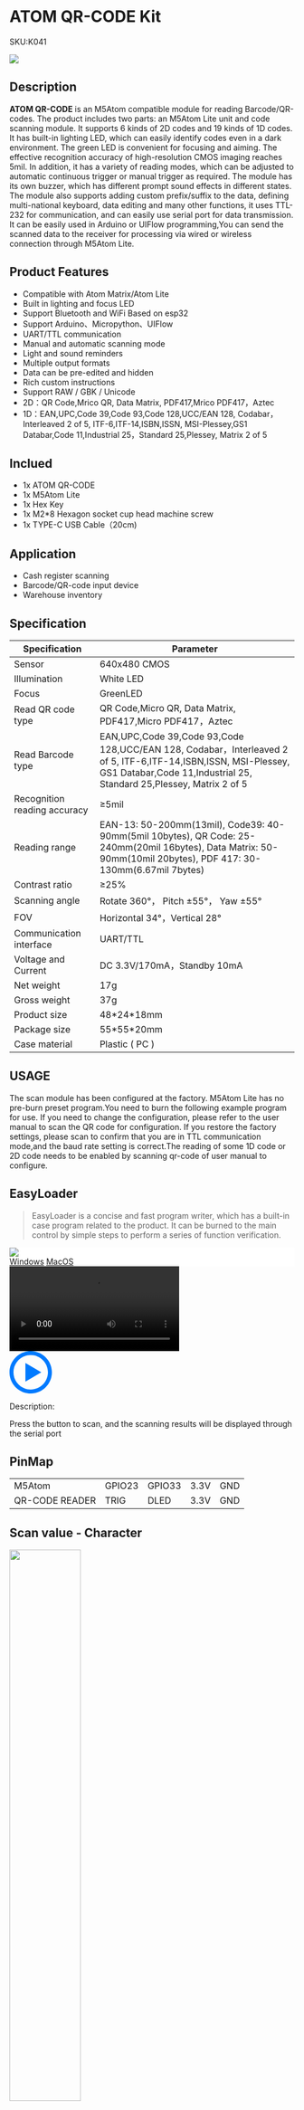 # ATOM QR-CODE Kit

<el-tag effect="plain">SKU:K041</el-tag>

<div class="product_pic"><img src="assets/img/product_pics/atom_base/atom_qr/atomic_qr_01.webp"></div>

## Description

**ATOM QR-CODE** is an M5Atom compatible module for reading Barcode/QR-codes. The product includes two parts: an M5Atom Lite unit and code scanning module. It supports 6 kinds of 2D codes and 19 kinds of 1D codes. It has built-in lighting LED, which can easily identify codes even in a dark environment. The green LED is convenient for focusing and aiming. The effective recognition accuracy of high-resolution CMOS imaging reaches 5mil. In addition, it has a variety of reading modes, which can be adjusted to automatic continuous trigger or manual trigger as required. The module has its own buzzer, which has different prompt sound effects in different states. The module also supports adding custom prefix/suffix to the data, defining multi-national keyboard, data editing and many other functions, it uses TTL-232 for communication, and can easily use serial port for data transmission. It can be easily used in Arduino or UIFlow programming,You can send the scanned data to the receiver for processing via wired or wireless connection through M5Atom Lite.

## Product Features
 
- Compatible with Atom Matrix/Atom Lite
- Built in lighting and focus LED
- Support Bluetooth and WiFi Based on esp32
- Support Arduino、Micropython、UIFlow
- UART/TTL communication
- Manual and automatic scanning mode
- Light and sound reminders
- Multiple output formats
- Data can be pre-edited and hidden
- Rich custom instructions
- Support RAW / GBK / Unicode
- 2D：QR Code,Mrico QR, Data Matrix, PDF417,Mrico PDF417，Aztec
- 1D：EAN,UPC,Code 39,Code 93,Code 128,UCC/EAN 128, Codabar，Interleaved 2 of 5, ITF-6,ITF-14,ISBN,ISSN, MSI-Plessey,GS1 Databar,Code 11,Industrial 25，Standard 25,Plessey, Matrix 2 of 5


## Inclued

-  1x ATOM QR-CODE
-  1x M5Atom Lite
-  1x Hex Key
-  1x M2*8 Hexagon socket cup head machine screw
-  1x TYPE-C USB Cable（20cm)

## Application

- Cash register scanning
- Barcode/QR-code input device
- Warehouse inventory

## Specification

<table class="table-1">
    <thead>
    <tr>
        <th>Specification</th>
        <th>Parameter</th>
    </tr>
    </thead>
    <tbody>
        <tr>
            <td>Sensor</td>
            <td>640x480 CMOS</td>
        </tr>
        <tr>
            <td>Illumination</td>
            <td>White LED</td>
        </tr>
        <tr>
            <td>Focus</td>
            <td>GreenLED</td>
        </tr>
        <tr>
            <td>Read QR code type</td>
            <td>QR Code,Micro QR, Data Matrix, PDF417,Micro PDF417，Aztec</td>
        </tr>
        <tr>
            <td>Read Barcode type</td>
            <td>EAN,UPC,Code 39,Code 93,Code 128,UCC/EAN 128, Codabar，Interleaved 2 of 5, ITF-6,ITF-14,ISBN,ISSN, MSI-Plessey, GS1 Databar,Code 11,Industrial 25, Standard 25,Plessey, Matrix 2 of 5</td>
        </tr>
        <tr>
            <td>Recognition reading accuracy</td>
            <td>≥5mil</td>
        </tr>
        <tr>
            <td>Reading range</td>
            <td>EAN-13: 50-200mm(13mil), Code39: 40-90mm(5mil 10bytes), QR Code: 25-240mm(20mil 16bytes), Data Matrix: 50-90mm(10mil 20bytes), PDF 417: 30-130mm(6.67mil 7bytes)</td>
        </tr>
        <tr>
            <td>Contrast ratio</td>
            <td>≥25%</td>
        </tr>
        <tr>
            <td>Scanning angle</td>
            <td>Rotate 360°， Pitch ±55°， Yaw ±55°</td>
        </tr>
        <tr>
            <td>FOV</td>
            <td>Horizontal 34°，Vertical 28°</td>
        </tr>
        <tr>
            <td>Communication interface</td>
            <td>UART/TTL</td>
        </tr>
        <tr>
            <td>Voltage and Current</td>
            <td>DC 3.3V/170mA，Standby 10mA</td>
        </tr>
         <tr>
            <td>Net weight</td>
            <td>17g</td>
        </tr>
        <tr>
            <td>Gross weight</td>
            <td> 37g</td>
        </tr>
        <tr>
            <td>Product size</td>
            <td>48*24*18mm</td>
        </tr>
        <tr>
            <td>Package size</td>
            <td>55*55*20mm</td>
        </tr>
        <tr>
            <td>Case material</td>
            <td>Plastic ( PC )</td>
        </tr>
     </tbody>
</table>

## USAGE

The scan module has been configured at the factory. M5Atom Lite has no pre-burn preset program.You need to burn the following example program for use. If you need to change the configuration, please refer to the user manual to scan the QR code for configuration. If you restore the factory settings, please scan to confirm that you are in TTL communication mode,and the baud rate setting is correct.The reading of some 1D code or 2D code needs to be enabled by scanning  qr-code of user manual to configure.

## EasyLoader

>EasyLoader is a concise and fast program writer, which has a built-in case program related to the product. It can be burned to the main control by simple steps to perform a series of function verification. 

<div class="easyloader-box">
    <div style="background-color:white;">
        <div><img src="https://m5stack.oss-cn-shenzhen.aliyuncs.com/image/easyloader_intro.webp"></div>
        <div class="easyloader-btn">
            <a href="https://m5stack.oss-cn-shenzhen.aliyuncs.com/EasyLoader/Windows/ATOM_BASE/EasyLoader_QRCODE_ATOM_BASE.exe">Windows</a>
            <a href="https://m5stack.oss-cn-shenzhen.aliyuncs.com/EasyLoader/MacOS/ATOM_BASE/EasyLoader_QRCODE_ATOM_BASE.dmg">MacOS</a>
            <!-- <a>Linux</a>
            <a>MacOS</a> -->
        </div>
    </div>
    <div>
        <video id="example_video" controls>
            <source src="https://m5stack.oss-cn-shenzhen.aliyuncs.com/video/Product_example_video/AtomBase/Atomic_QR.mp4" type="video/mp4">
        </video>
        <div class="easyloader-mask">
        <a>
            <svg id="play-btn" t="1583228776634" class="icon" viewBox="0 0 1024 1024" version="1.1" xmlns="http://www.w3.org/2000/svg" p-id="4152" width="75" height="75"><path d="M512 0C229.216 0 0 229.216 0 512s229.216 512 512 512 512-229.216 512-512S794.784 0 512 0z m0 928C282.24 928 96 741.76 96 512S282.24 96 512 96s416 186.24 416 416-186.24 416-416 416zM384 288l384 224-384 224z" p-id="4153" fill="#007aff"></path></svg></a>
            <p>Description:</p>
            <p>Press the button to scan, and the scanning results will be displayed through the serial port</p>
        </div>
    </div>
</div>

## PinMap

<table>
 <tr><td>M5Atom</td><td>GPIO23</td><td>GPIO33</td><td>3.3V</td><td>GND</td></tr>
 <tr><td>QR-CODE READER</td><td>TRIG</td><td>DLED</td><td>3.3V</td><td>GND</td></tr>
</table>

## Scan value - Character

<img src="assets/img/product_pics/atom_base/atom_qr/atomic_qr_encode.webp" width = "50%">

## Example

- **UIFlow**

Click [here](https://github.com/m5stack/M5-ProductExampleCodes/tree/master/AtomBase/AtomicQR/UIFlow) to download UIFlow example

<img src="assets/img/product_pics/atom_base/atom_qr/atomic_qr_uiflow.webp" width = "50%">

- **Arduino**

Click [here](https://github.com/m5stack/M5-ProductExampleCodes/tree/master/AtomBase/AtomicQR/AtomicQR) to download Arduino example

## Related Link

- **[User manual of QR code command](https://m5stack.oss-cn-shenzhen.aliyuncs.com/resource/docs/datasheet/atombase/AtomicQR/USER_MANUAL_QR-CODE_EN.docx)**

## Video

<video class="video_size" controls>
    <source src="https://m5stack.oss-cn-shenzhen.aliyuncs.com/video/Product_example_video/AtomBase/Atomic_QR.mp4" type="video/mp4" >
</video>


<script>

   var purchase_link = 'https://m5stack.com/collections/m5-atom/products/atom-2d-1d-barcode-scanner-kit';


   var quickstart_link = 'https://m5stack.com/collections/m5-atom/products/atom-2d-1d-barcode-scanner-kit?variant=34497201471652';

   anchor_search(purchase_link);
   scrollFunc();

</script>

